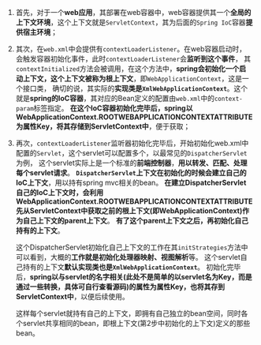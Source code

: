 1. 首先，对于一个**web应用**，其部署在web容器中，web容器提供其一个**全局的上下文环境**，这个上下文就是`ServletContext`，其为后面的`Spring IoC`容器**提供宿主环境**；

2. 其次，在`web.xml`中会提供有`contextLoaderListener`。在web容器启动时，会触发容器初始化事件，此时`contextLoaderListener`会**监听到这个事件**，
    其`contextInitialized`方法会被调用，在这个方法中，**spring会初始化一个启动上下文，这个上下文被称为根上下文**，即`WebApplicationContext`，这是一个接口类，
    确切的说，其实际的**实现类是`XmlWebApplicationContext`**。这个就是**spring的IoC容器**，其对应的Bean定义的配置由`web.xml`中的`context-param`标签指定。
    **在这个IoC容器初始化完毕后，spring以WebApplicationContext.ROOTWEBAPPLICATIONCONTEXTATTRIBUTE为属性Key，将其存储到ServletContext中**，便于获取；

3. 再次，`contextLoaderListener`监听器初始化完毕后，开始初始化web.xml中配置的`Servlet`，这个servlet可以配置多个，以最常见的`DispatcherServlet`为例，
    这个servlet实际上是一个标准的**前端控制器**，**用以转发、匹配、处理每个servlet请求**。
    **`DispatcherServlet`上下文在初始化的时候会建立自己的IoC上下文**，用以持有spring mvc相关的bean。
    **在建立DispatcherServlet自己的IoC上下文时，会利用WebApplicationContext.ROOTWEBAPPLICATIONCONTEXTATTRIBUTE先从ServletContext中获取之前的根上下文(即WebApplicationContext)作为自己上下文的parent上下文**。
    **有了这个parent上下文之后，再初始化自己持有的上下文**。
    
    这个DispatcherServlet初始化自己上下文的工作在其`initStrategies`方法中可以看到，大概的**工作就是初始化处理器映射、视图解析**等。
    这个servlet自己持有的上下文**默认实现类也是`XmlWebApplicationContext`**。
    初始化完毕后，**spring以与servlet的名字相关(此处不是简单的以servlet名为Key，而是通过一些转换，具体可自行查看源码)的属性为属性Key，也将其存到ServletContext中**，以便后续使用。
    
    这样每个servlet就持有自己的上下文，即拥有自己独立的bean空间，同时各个servlet共享相同的bean，即根上下文(第2步中初始化的上下文)定义的那些bean。
